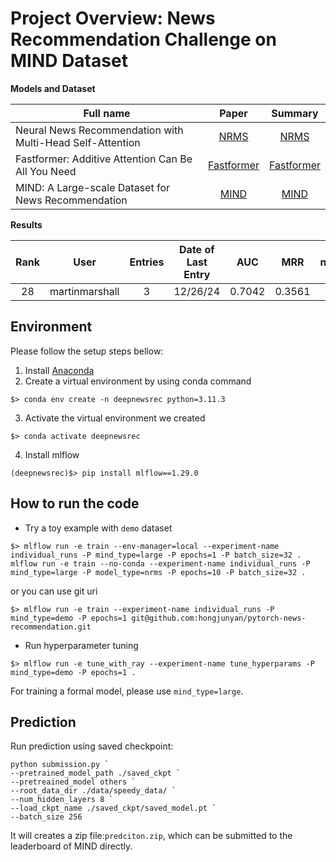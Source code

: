 # Project Overview: News Recommendation Challenge on MIND Dataset

**Models and Dataset**

| Full name                                                                 | Paper                                              | Summary
| ------------------------------------------------------------------------- |:--------------------------------------------------:|:-------------------------------------:|
| Neural News Recommendation with Multi-Head Self-Attention                 | [NRMS](https://aclanthology.org/D19-1671.pdf)         | [NRMS](https://github.com/ducdinhchu/MIND-news-recommendation/blob/master/S_NRMS.pdf)
| Fastformer: Additive Attention Can Be All You Need                        | [Fastformer](https://arxiv.org/pdf/2108.09084.pdf) | [Fastformer](https://github.com/ducdinhchu/MIND-news-recommendation/blob/master/S_Fastformer.pdf)
| MIND: A Large-scale Dataset for News Recommendation                       | [MIND](https://aclanthology.org/2020.acl-main.331.pdf)     | [MIND](https://github.com/ducdinhchu/MIND-news-recommendation/blob/master/S_MIND.pdf)

**Results**

| Rank | User          | Entries | Date of Last Entry | AUC     | MRR    | nDCG@5  | nDCG@10 |
|:----:|:-------------:|:-------:|:------------------:|:-------:|:------:|:-------:|:-------:|
|  28  | martinmarshall|    3    |      12/26/24      | 0.7042  | 0.3561 | 0.3901  | 0.4462  |

## Environment
Please follow the setup steps bellow:
1. Install [Anaconda](https://www.anaconda.com/products/distribution)
2. Create a virtual environment by using conda command 
```
$> conda env create -n deepnewsrec python=3.11.3
```
3. Activate the virtual environment we created
```commandline
$> conda activate deepnewsrec
```
4. Install mlflow
```commandline
(deepnewsrec)$> pip install mlflow==1.29.0
```

## How to run the code
- Try a toy example with `demo` dataset 
```commandline 
$> mlflow run -e train --env-manager=local --experiment-name individual_runs -P mind_type=large -P epochs=1 -P batch_size=32 .
mlflow run -e train --no-conda --experiment-name individual_runs -P mind_type=large -P model_type=nrms -P epochs=10 -P batch_size=32 .
```
or you can use git uri
```commandline
$> mlflow run -e train --experiment-name individual_runs -P mind_type=demo -P epochs=1 git@github.com:hongjunyan/pytorch-news-recommendation.git 
```

- Run hyperparameter tuning
```commandline
$> mlflow run -e tune_with_ray --experiment-name tune_hyperparams -P mind_type=demo -P epochs=1 .
```
For training a formal model, please use `mind_type=large`.

## Prediction
Run prediction using saved checkpoint:
```
python submission.py `
--pretrained_model_path ./saved_ckpt `
--pretreained_model others `
--root_data_dir ./data/speedy_data/ `
--num_hidden_layers 8 `
--load_ckpt_name ./saved_ckpt/saved_model.pt `
--batch_size 256 
```
It will creates a zip file:`predciton.zip`, which can be submitted to the leaderboard of MIND directly.  
